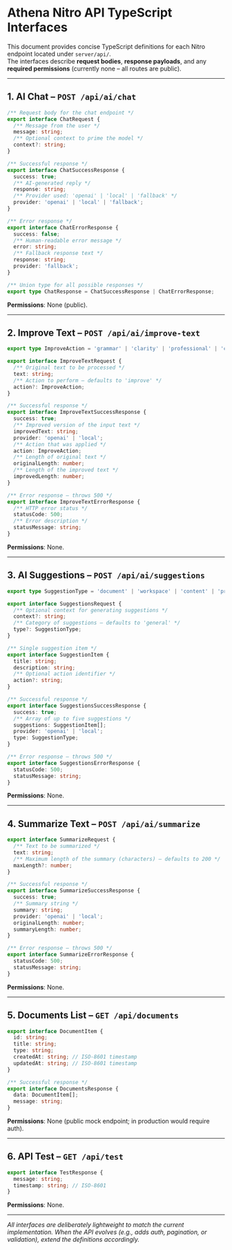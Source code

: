 # Athena Nitro API TypeScript Interfaces

This document provides concise TypeScript definitions for each Nitro endpoint located under `server/api/`.  
The interfaces describe **request bodies**, **response payloads**, and any **required permissions** (currently none – all routes are public).

---

## 1. AI Chat – `POST /api/ai/chat`

```ts
/** Request body for the chat endpoint */
export interface ChatRequest {
  /** Message from the user */
  message: string;
  /** Optional context to prime the model */
  context?: string;
}

/** Successful response */
export interface ChatSuccessResponse {
  success: true;
  /** AI‑generated reply */
  response: string;
  /** Provider used: 'openai' | 'local' | 'fallback' */
  provider: 'openai' | 'local' | 'fallback';
}

/** Error response */
export interface ChatErrorResponse {
  success: false;
  /** Human‑readable error message */
  error: string;
  /** Fallback response text */
  response: string;
  provider: 'fallback';
}

/** Union type for all possible responses */
export type ChatResponse = ChatSuccessResponse | ChatErrorResponse;
```

**Permissions**: None (public).

---

## 2. Improve Text – `POST /api/ai/improve-text`

```ts
export type ImproveAction = 'grammar' | 'clarity' | 'professional' | 'creative' | 'simplify' | 'improve';

export interface ImproveTextRequest {
  /** Original text to be processed */
  text: string;
  /** Action to perform – defaults to 'improve' */
  action?: ImproveAction;
}

/** Successful response */
export interface ImproveTextSuccessResponse {
  success: true;
  /** Improved version of the input text */
  improvedText: string;
  provider: 'openai' | 'local';
  /** Action that was applied */
  action: ImproveAction;
  /** Length of original text */
  originalLength: number;
  /** Length of the improved text */
  improvedLength: number;
}

/** Error response – throws 500 */
export interface ImproveTextErrorResponse {
  /** HTTP error status */
  statusCode: 500;
  /** Error description */
  statusMessage: string;
}
```

**Permissions**: None.

---

## 3. AI Suggestions – `POST /api/ai/suggestions`

```ts
export type SuggestionType = 'document' | 'workspace' | 'content' | 'productivity' | 'general';

export interface SuggestionsRequest {
  /** Optional context for generating suggestions */
  context?: string;
  /** Category of suggestions – defaults to 'general' */
  type?: SuggestionType;
}

/** Single suggestion item */
export interface SuggestionItem {
  title: string;
  description: string;
  /** Optional action identifier */
  action?: string;
}

/** Successful response */
export interface SuggestionsSuccessResponse {
  success: true;
  /** Array of up to five suggestions */
  suggestions: SuggestionItem[];
  provider: 'openai' | 'local';
  type: SuggestionType;
}

/** Error response – throws 500 */
export interface SuggestionsErrorResponse {
  statusCode: 500;
  statusMessage: string;
}
```

**Permissions**: None.

---

## 4. Summarize Text – `POST /api/ai/summarize`

```ts
export interface SummarizeRequest {
  /** Text to be summarized */
  text: string;
  /** Maximum length of the summary (characters) – defaults to 200 */
  maxLength?: number;
}

/** Successful response */
export interface SummarizeSuccessResponse {
  success: true;
  /** Summary string */
  summary: string;
  provider: 'openai' | 'local';
  originalLength: number;
  summaryLength: number;
}

/** Error response – throws 500 */
export interface SummarizeErrorResponse {
  statusCode: 500;
  statusMessage: string;
}
```

**Permissions**: None.

---

## 5. Documents List – `GET /api/documents`

```ts
export interface DocumentItem {
  id: string;
  title: string;
  type: string;
  createdAt: string; // ISO‑8601 timestamp
  updatedAt: string; // ISO‑8601 timestamp
}

/** Successful response */
export interface DocumentsResponse {
  data: DocumentItem[];
  message: string;
}
```

**Permissions**: None (public mock endpoint; in production would require auth).

---

## 6. API Test – `GET /api/test`

```ts
export interface TestResponse {
  message: string;
  timestamp: string; // ISO‑8601
}
```

**Permissions**: None.

---

*All interfaces are deliberately lightweight to match the current implementation.  When the API evolves (e.g., adds auth, pagination, or validation), extend the definitions accordingly.*